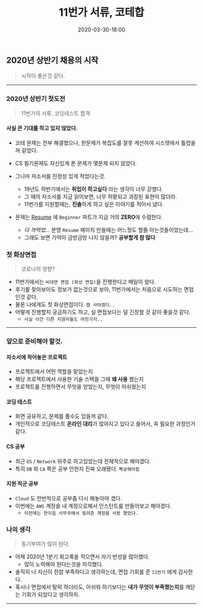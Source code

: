 ﻿---
title: 11번가 서류, 코테합
date: 2020-03-30-18:00
categories:
- Recruit_Story

tags:
- Diary
- Recruit

photos:
- /post_images/11st.PNG

---

## 2020년 상반기 채용의 시작
> 시작이 좋은것 같다.

---

### 2020년 상반기 첫도전

> 11번가의 서류, 코딩테스트 합격

#### 사실 큰 기대를 하고 있지 않았다.
* 코테 문제는 전부 해결했으나, 한문제가 복잡도를 잘못 계산하여 시스텟에서 틀렸을꺼 같았다.
* CS 필기문제도 자신있게 푼 문제가 몇문제 되지 않았다.
* 그나마 자소서를 진정성 있게 적었다는것.
    * 19년도 하반기에서는 **취업이 하고싶다** 라는 생각이 너무 강했다.
    * 그 때의 자소서를 지금 읽어보면, 너무 허황되고 과장된 표현이 많더라.
    * 11번가를 지원할때는, **진솔**하게 하고 싶은 이야기를 적어서 냈다.

* 문제는 [Resume](https://unluckyjung.github.io/resume/) 에 `Beginner` 파트가 지금 거의 **ZERO**에 수렴한다.
    * *다 까먹었...* 분명 `Resume` 페이지 만들때는 어느정도 할줄 아는것들이었는데...
    * 그래도 보면 기억이 금방금방 나지 않을까? **공부할게 참 많다**


### 첫 화상면접

> 코로나의 영향?

* 11번가에서는 `비대면 면접 (화상 면접)`을 진행한다고 메일이 왔다.
* 후기를 찾아보아도 정보가 없는것으로 보아, 11번가에서는 처음으로 시도하는 면접인것 같다.
* 물론 나에게도 첫 화상면접이다. `캠 사야겠다..`
* 어떻게 진행할지 궁금하기도 하고, 실 면접보다는 덜 긴장할 것 같아 좋을것 같다.
    * `사실 이건 다른 지원자들도 마찬가지..` 


---


### 앞으로 준비해야 할것.

#### 자소서에 적어놓은 프로젝트
* 프로젝트에서 어떤 역할을 맡았는지
* 해당 프로젝트에서 사용한 기술 스택을 그때 **왜 사용** 했는지
* 프로젝트를 진행하면서 무엇을 얻었는지, 무엇이 아쉬웠는지

#### 코딩 테스트
* 화면 공유하고, 문제를 풀수도 있을꺼 같다.
* 개인적으로 코딩테스트 **온라인 대리**가 많아지고 있다고 들어서, 꼭 필요한 과정인거 같다.

#### CS 공부
* 최근 `OS` / `Network` 위주로 하고있었는데 전체적으로 해야겠다.
* 특히 `DB` 와 `CA` 쪽은 공부 안한지 진짜 오래됐다. `빡공해야함`


#### 지원 직군 공부
* `Cloud` 도 전반적으로 공부좀 다시 해놓아야 겠다.
* 이번에는 `AWS` 계정을 내 계정으로해서 인스턴트를 만들어보고 해야겠다.
    * `이전에는 한이음 사무국에서 빌려준 계정을 사용 했었다.`



### 나의 생각

> 동기부여가 많이 된다.

* 어제 2020년 1분기 회고록을 적으면서 자기 반성을 많이했다.
    * 많이 노력해야 된다는것을 자각했다.
* 솔직히 나 자신이 한참 부족하다고 생각하는데, 면접 기회를 준 `11번가` 에게 감사한다.
* 혹시나 면접에서 탈락 하더라도, 아쉬워 하기보다는 **내가 무엇이 부족했는지**를 깨닫는 기회가 되었다고 생각하자.

---

